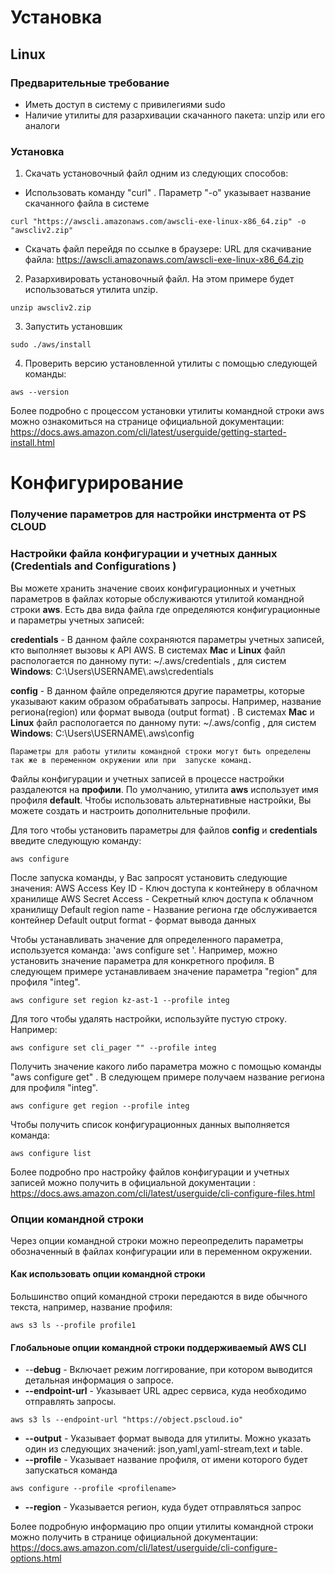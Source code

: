
# Установка
## Linux

### Предварительные требование
* Иметь доступ в систему с привилегиями sudo 
* Наличие утилиты для разархивации скачанного пакета: unzip или его аналоги
### Установка
1. Скачать установочный файл одним из следующих  способов:
* Использовать команду "curl" . Параметр "-o" указывает название скачанного файла  в системе
```shell
curl "https://awscli.amazonaws.com/awscli-exe-linux-x86_64.zip" -o "awscliv2.zip"
```
* Скачать файл перейдя по ссылке в браузере:
URL для скачивание файла:  https://awscli.amazonaws.com/awscli-exe-linux-x86_64.zip

2. Разархивировать установочный файл. На этом примере будет использоваться утилита unzip.
```shell
unzip awscliv2.zip
```
3. Запустить установшик
```shell
sudo ./aws/install
```
4. Проверить версию установленной утилиты с помощью следующей команды:
```shell
aws --version
```

Более подробно с процессом установки утилиты командной строки aws можно ознакомиться на странице официальной документации: https://docs.aws.amazon.com/cli/latest/userguide/getting-started-install.html
# Конфигурирование

### Получение параметров для настройки инстрмента от PS CLOUD
### Настройки файла конфигурации и учетных данных (Credentials and Configurations )

Вы можете хранить значение своих конфигурационных и учетных параметров в файлах которые обслуживаются утилитой  командной строки **aws**.
Есть два вида файла где определяются конфигурационные и  параметры учетных записей:

**credentials** - В данном файле сохраняются параметры учетных записей, кто выполняет вызовы к API AWS. В системах **Mac** и **Linux** файл распологается по данному пути:
~/.aws/credentials , для систем **Windows**: C:\Users\USERNAME\\.aws\credentials

**config** - В данном файле определяются другие параметры, которые указывают каким образом обрабатывать запросы. Например, название региона(region) или формат вывода (output format) . В системах **Mac** и **Linux** файл распологается по данному пути:
~/.aws/config , для систем **Windows**: C:\Users\USERNAME\\.aws\config

	Параметры для работы утилиты командной строки могут быть определены так же в переменном окружении или при  запуске команд.

Файлы конфигурации и учетных записей в процессе настройки раздалеются на **профили**. По умолчанию, утилита **aws** использует имя профиля **default**. Чтобы использовать альтернативные настройки, Вы можете создать и настроить дополнительные профили.

Для того чтобы установить параметры для  файлов **config** и **credentials** введите следующую команду:

```shell
aws configure
```
 После запуска команды, у Вас запросят установить следующие значения:
 AWS Access Key ID - Ключ доступа к контейнеру в облачном хранилище
 AWS Secret Access - Секретный ключ доступа к облачном хранилищу
 Default region name - Название региона где обслуживается контейнер
 Default output format - формат вывода данных 

Чтобы устанавливать значение для определенного параметра, используется команда: 'aws configure set '. Например, можно установить значение  параметра для конкретного профиля.  В следующем примере устанавливаем значение  параметра "region" для профиля "integ".

```shell
aws configure set region kz-ast-1 --profile integ
```

Для того чтобы удалять настройки, используйте пустую строку. Например:
```shell
aws configure set cli_pager "" --profile integ
```

Получить значение какого либо параметра можно с помощью команды "aws configure get" . В следующем примере получаем название региона для профиля "integ".
```shell
aws configure get region --profile integ
```

Чтобы получить список конфигурационных данных выполняется команда:
```shell
aws configure list

```

Более подробно про настройку файлов конфигурации и учетных записей можно получить в официальной документации : https://docs.aws.amazon.com/cli/latest/userguide/cli-configure-files.html
### Опции командной строки
Через опции командной строки можно переопределить параметры обозначенный в файлах конфигурации или в переменном окружении. 

#### Как использовать опции командной строки
Большинство опций командной строки передаются в виде обычного текста, например, название профиля:
```shell
aws s3 ls --profile profile1

```

#### Глобальноые опции командной строки поддерживаемый AWS CLI
*  --**debug** - Включает режим логгирование, при котором выводится детальная информация о запросе.
* **--endpoint-url** - Указывает URL адрес сервиса, куда необходимо отправлять запросы.
```shell
aws s3 ls --endpoint-url "https://object.pscloud.io"
```
* **--output** - Указывает формат вывода для утилиты. Можно указать один из следующих значений: json,yaml,yaml-stream,text и table.
* **--profile** - Указывает название профиля, от имени которого будет запускаться команда
```shell 
aws configure --profile <profilename>
```
* **--region** - Указывается регион, куда будет отправляться запрос

Более подробную информацию про опции утилиты командной строки можно получить в странице официальной документации: https://docs.aws.amazon.com/cli/latest/userguide/cli-configure-options.html